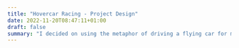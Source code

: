 ```yaml
---
title: "Hovercar Racing - Project Design"
date: 2022-11-20T08:47:11+01:00
draft: false
summary: "I decided on using the metaphor of driving a flying car for my project implementation. Let's have a look at my first thoughts on the design details."
---
```

